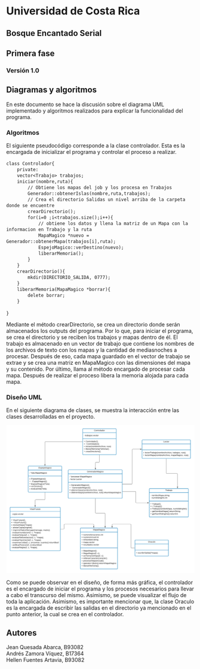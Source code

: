 # Universidad de Costa Rica
## Bosque Encantado Serial
## Primera fase
### Versión 1.0
## Diagramas y algoritmos
En este documento se hace la discusión sobre el diagrama UML implementado y algoritmos realizados para explicar la funcionalidad del programa.

### Algoritmos
El siguiente pseudocódigo corresponde a la clase controlador. Esta es la encargada de inicializar el programa y controlar el proceso a realizar.

```
class Controlador{
    private:
    vector<Trabajo> trabajos;
    iniciar(nombre,ruta){
        // Obtiene los mapas del job y los procesa en Trabajos
        Generador::obtenerIslas(nombre,ruta,trabajos);
        // Crea el directorio Salidas un nivel arriba de la carpeta donde se encuentre
        crearDirectorio();
        for(i=0 ;i<trabajos.size();i++){
            // obtiene los datos y llena la matriz de un Mapa con la informacion en Trabajo y la ruta
            MapaMagico *nuevo = Generador::obtenerMapa(trabajos[i],ruta);
            EspejoMagico::verDestino(nuevo);
            liberarMemoria();
        }
    }
    crearDirectorio(){
        mkdir(DIRECTORIO_SALIDA, 0777);
    }
    liberarMemoria(MapaMagico *borrar){
        delete borrar;
    }
    
}
```
Mediante el método crearDirectorio, se crea un directorio donde serán almacenados los outputs del programa. Por lo que, para iniciar el programa, se crea el directorio y se reciben los trabajos y mapas dentro de él. El trabajo es almacenado en un vector de trabajo que contiene los nombres de los archivos de texto con los mapas y la cantidad de mediasnoches a procesar. Después de eso, cada mapa guardado en el vector de trabajo se extrae y se crea una matriz en MapaMagico con las dimensiones del mapa y su contenido. Por último, llama al método encargado de procesar cada mapa. Después de realizar el proceso libera la memoria alojada para cada mapa.

### Diseño UML

En el siguiente diagrama de clases, se muestra la interacción entre las clases desarrolladas en el proyecto.

![UML DESING](../img/UML.png)

Como se puede observar en el diseño, de forma más gráfica, el controlador es el encargado de iniciar el programa y los procesos necesarios para llevar a cabo el transcurso del mismo. Asimismo, se puede visualizar el flujo de toda la aplicación. Asimismo, es importante mencionar que, la clase Oraculo es la encargada de escribir las salidas en el directorio ya mencionado en el punto anterior, la cual se crea en el controlador.

## Autores

Jean Quesada Abarca, B93082\
Andrés Zamora Víquez, B17364\
Hellen Fuentes Artavia, B93082
